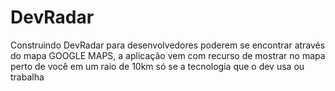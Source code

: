 # DevRadar
Construindo DevRadar para desenvolvedores poderem se encontrar através do mapa GOOGLE MAPS, a aplicação vem com recurso de mostrar no mapa perto de você em um raio de 10km só se a tecnologia que o dev usa ou trabalha
